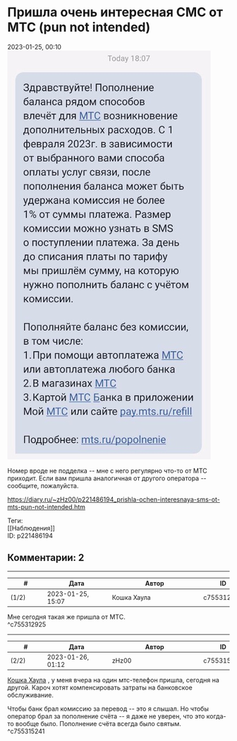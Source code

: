 Пришла очень интересная СМС от МТС (pun not intended)
=====================================================

  
2023-01-25, 00:10  
  ![](pics/VYuET.jpg)    
   
 Номер вроде не подделка -- мне с него регулярно что-то от МТС приходит. Если вам пришла аналогичная от другого оператора -- сообщите, пожалуйста.   
  
<https://diary.ru/~zHz00/p221486194_prishla-ochen-interesnaya-sms-ot-mts-pun-not-intended.htm>  
  
Теги:  
[[Наблюдения]]  
ID: p221486194  


Комментарии: 2
--------------

  


---



|         #         |              Дата              |                     Автор                     |           ID           |
| --- | --- | --- | --- |
| (1/2) | 2023-01-25, 15:07 | Кошка Хаула | c755312925 |

  
 Мне сегодня такая же пришла от МТС.   
 ^c755312925

---



|         #         |              Дата              |                     Автор                     |           ID           |
| --- | --- | --- | --- |
| (2/2) | 2023-01-26, 01:12 | zHz00 | c755315241 |

  
  [Кошка Хаула](https://rianna88.diary.ru "Старое логово дракона")  , у меня вчера на один мтс-телефон пришла, сегодня на другой. Кароч хотят компенсировать затраты на банковское обслуживание.   
   
 Чтобы банк брал комиссию за перевод -- это я слышал. Но чтобы оператор брал за пополнение счёта -- я даже не уверен, что это когда-то вообще было. Пополнение счёта всегда было святым.   
 ^c755315241